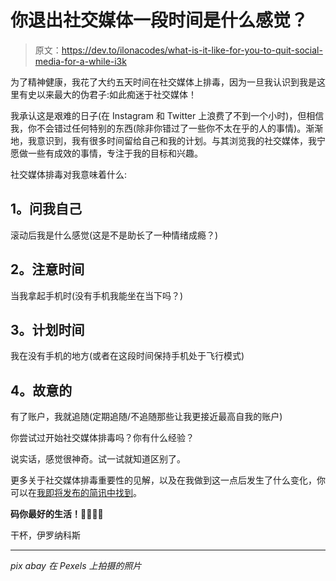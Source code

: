# 你退出社交媒体一段时间是什么感觉？

> 原文：<https://dev.to/ilonacodes/what-is-it-like-for-you-to-quit-social-media-for-a-while-i3k>

为了精神健康，我花了大约五天时间在社交媒体上排毒，因为一旦我认识到我是这里有史以来最大的伪君子:如此痴迷于社交媒体！

我承认这是艰难的日子(在 Instagram 和 Twitter 上浪费了不到一个小时)，但相信我，你不会错过任何特别的东西(除非你错过了一些你不太在乎的人的事情)。渐渐地，我意识到，我有很多时间留给自己和我的计划。与其浏览我的社交媒体，我宁愿做一些有成效的事情，专注于我的目标和兴趣。

社交媒体排毒对我意味着什么:

## 1。问我自己

滚动后我是什么感觉(这是不是助长了一种情绪成瘾？)

## 2。注意时间

当我拿起手机时(没有手机我能坐在当下吗？)

## 3。计划时间

我在没有手机的地方(或者在这段时间保持手机处于飞行模式)

## 4。故意的

有了账户，我就追随(定期追随/不追随那些让我更接近最高自我的账户)

你尝试过开始社交媒体排毒吗？你有什么经验？

说实话，感觉很神奇。试一试就知道区别了。

更多关于社交媒体排毒重要性的见解，以及在我做到这一点后发生了什么变化，你可以在[我即将发布的简讯中找到](https://www.ilonacodes.com/networking-cheat-sheet/)。

**码你最好的生活！**👩‍💻👨‍💻

干杯，伊罗纳科斯

* * *

*pix abay 在 Pexels 上拍摄的照片*